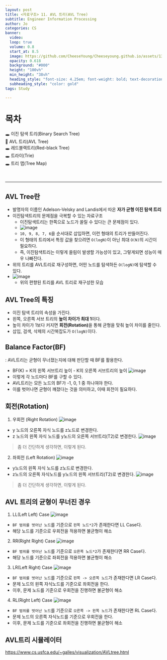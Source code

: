 ```yaml
---
layout: post
title: <자료구조> 11. AVL 트리(AVL Tree)
subtitle: Engineer Information Processing
author: Jo
categories: CS
banner:
  video: 
  loop: true
  volume: 0.8
  start_at: 8.5
  image: https://github.com/CheeseYoung/Cheeseyoung.github.io/assets/132384527/286d18f6-94ae-4f42-bd2b-0b3a81633bf5
  opacity: 0.618
  background: "#000"
  height: "100vh"
  min_height: "38vh"
  heading_style: "font-size: 4.25em; font-weight: bold; text-decoration: underline"
  subheading_style: "color: gold"
tags: Study

---
```


# 목차
🕳 이진 탐색 트리(Binary Search Tree) <br>
📌 AVL 트리(AVL Tree) <br>
🕳 레드블랙트리(Red-black Tree) <br>
🕳 트라이(Trie) <br>
🕳 트리 맵(Tree Map) <br>


<br>
<hr>

## AVL Tree란
- 발명자의 이름인 Adelson-Velsky and Landis에서 따온 <b>자가 균형 이진 탐색 트리</b>
- 이진탐색트리의 문제점을 극복할 수 있는 자료구조
  - 이진탐색트리는 한쪽으로 노드가 쏠릴 수 있다는 큰 문제점이 있다.
  - ![image](https://github.com/CheeseYoung/Cheeseyoung.github.io/assets/132384527/c3035680-1f14-4f23-a0e0-8f56704f6a30)
  - ``10, 9, 8, 7, 6``을 순서대로 삽입하면, 이런 형태의 트리가 만들어진다.
  - 이 형태의 트리에서 특정 값을 찾으려면 ``O(logN)``이 아닌 최대 ``O(N)``의 시간이 필요하다.
  - 즉, 이진탐색트리는 이렇게 쏠림이 발생할 가능성이 있고, 그렇게되면 성능이 매우 나빠진다.
- 위의 트리를 AVL트리로 재구성하면, 어떤 노드를 탐색하든 ``O(logN)``에 탐색할 수 있다.
- ![image](https://github.com/CheeseYoung/Cheeseyoung.github.io/assets/132384527/a08438ac-6ab6-4d80-b8bf-106fcf510b80)
  - 위의 편향된 트리를 AVL 트리로 재구성한 모습

## AVL Tree의 특징
- 이진 탐색 트리의 속성을 가진다.
- 왼쪽, 오른쪽 서브 트리의 <b>높이 차이가 최대 1</b>이다.
- 높이 차이가 1보다 커지면 <b>회전(Rotation)</b>을 통해 균형을 맞춰 높이 차이를 줄인다.
- 삽입, 검색, 삭제의 시간복잡도가 ``O(logN)``이다. 

## Balance Factor(BF)
: AVL트리는 균형이 무너졌는지에 대해 판단할 때 BF를 활용한다.
- BF(K) = K의 왼쪽 서브트리 높이 - K의 오른쪽 서브트리의 높이
![image](https://github.com/CheeseYoung/Cheeseyoung.github.io/assets/132384527/047d0a6e-965d-4edb-a95e-e24b4ef65015)
- 이렇게 각 노드마다 BF를 구할 수 있다.
- AVL트리는 모든 노드의 BF가 -1, 0, 1 중 하나여야 한다.
- 이를 벗어나면 균형이 꺠졌다는 것을 의미하고, 이때 회전이 필요하다.

## 회전(Rotation)
1. 우회전 (Right Rotation)
![image](https://github.com/CheeseYoung/Cheeseyoung.github.io/assets/132384527/286d18f6-94ae-4f42-bd2b-0b3a81633bf5)
- y 노드의 오른쪽 자식 노드를 z노드로 변경한다.
- z 노드의 왼쪽 자식 노드를 y노드의 오른쪽 서브트리(T2)로 변경한다.
![image](https://github.com/CheeseYoung/Cheeseyoung.github.io/assets/132384527/6f4405c8-e279-421c-95f1-3513d6b0e911)
> 좀 더 간단하게 생각하면, 이렇게 된다. 

2. 좌회전 (Left Rotation)
![image](https://github.com/CheeseYoung/Cheeseyoung.github.io/assets/132384527/44011792-0c02-4c2c-82a2-0963932f3149)
- y노드의 왼쪽 자식 노드를 z노드로 변경한다.
- z노드의 오른쪽 자식노드를 y노드의 왼쪽 서브트리(T2)로 변경한다.
![image](https://github.com/CheeseYoung/Cheeseyoung.github.io/assets/132384527/09a71122-9154-44fe-b738-e5e58481aa12)
> 좀 더 간단하게 생각하면, 이렇게 된다.

## AVL 트리의 균형이 무너진 경우
1. LL(Left Left) Case
![image](https://github.com/CheeseYoung/Cheeseyoung.github.io/assets/132384527/075e507c-a62d-4375-9080-3c22f094b7e7)
- ``BF 범위를 벗어난 노드``를 기준으로 ``왼쪽 노드*2``가 존재한다면 LL Case다.
- 해당 노드를 기준으로 우회전을 적용하면 불균형이 해소

2. RR(Right Right) Case
![image](https://github.com/CheeseYoung/Cheeseyoung.github.io/assets/132384527/8eda6b24-e519-40b4-9be4-47aa257590e7)
- ``BF 범위를 벗어난 노드``를 기준으로 ``오른쪽 노드*2``가 존재한다면 RR Case다.
- 해당 노드를 기준으로 좌회전을 적용하면 불균형이 해소

3. LR(Left Right) Case
![image](https://github.com/CheeseYoung/Cheeseyoung.github.io/assets/132384527/9293e22d-f7e0-4623-b831-65cf0ee03708)
- ``BF 범위를 벗어난 노드``를 기준으로 ``왼쪽 -> 오른쪽 노드``가 존재한다면 LR Case다.
- 문제 노드의 왼쪽 자식노드를 기준으로 좌회전을 한다.
- 이후, 문제 노드를 기준으로 우회전을 진행하면 불균형이 해소 

4. RL(Right Left) Case
![image](https://github.com/CheeseYoung/Cheeseyoung.github.io/assets/132384527/f7423ac7-b032-4c4c-954c-c35bb59d5a59)
- ``BF 범위를 벗어난 노드``를 기준으로 ``오른쪽 -> 왼쪽 노드``가 존재한다면 RL Case다.
- 문제 노드의 오른쪽 자식노드를 기준으로 우회전을 한다.
- 이후, 문제 노드를 기준으로 좌회전을 진행하면 불균형이 해소 


## AVL트리 시뮬레이터
<a href = "https://www.cs.usfca.edu/~galles/visualization/AVLtree.html">https://www.cs.usfca.edu/~galles/visualization/AVLtree.html</a>







